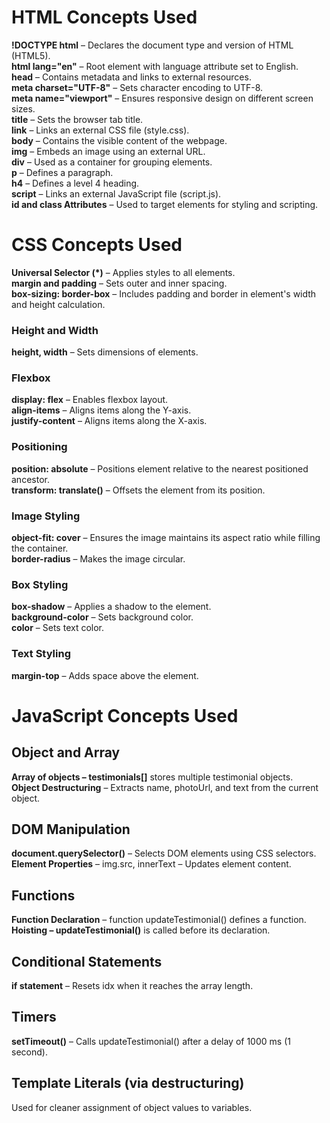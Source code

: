 # HTML Concepts Used

__!DOCTYPE html__ – Declares the document type and version of HTML (HTML5).<br>
__html lang="en"__ – Root element with language attribute set to English.<br>
__head__ – Contains metadata and links to external resources.<br>
__meta charset="UTF-8"__ – Sets character encoding to UTF-8.<br>
__meta name="viewport"__ – Ensures responsive design on different screen sizes.<br>
__title__ – Sets the browser tab title.<br>
__link__ – Links an external CSS file (style.css).<br>
__body__ – Contains the visible content of the webpage.<br>
__img__ – Embeds an image using an external URL.<br>
__div__ – Used as a container for grouping elements.<br>
__p__ – Defines a paragraph.<br>
__h4__ – Defines a level 4 heading.<br>
__script__ – Links an external JavaScript file (script.js).<br>
__id and class Attributes__ – Used to target elements for styling and scripting.



# CSS Concepts Used
__Universal Selector (*)__ – Applies styles to all elements.<br>
__margin and padding__ – Sets outer and inner spacing.<br>
__box-sizing: border-box__ – Includes padding and border in element's width and height calculation.<br>

### Height and Width <br>
__height, width__ – Sets dimensions of elements. <br>

### Flexbox <br>
__display: flex__ – Enables flexbox layout.<br>
__align-items__ – Aligns items along the Y-axis.<br>
__justify-content__ – Aligns items along the X-axis.<br>

### Positioning <br>
__position: absolute__ – Positions element relative to the nearest positioned ancestor.<br>
__transform: translate()__ – Offsets the element from its position.<br>

### Image Styling <br>
__object-fit: cover__ – Ensures the image maintains its aspect ratio while filling the container.<br>
__border-radius__ – Makes the image circular.<br>

### Box Styling <br>
__box-shadow__ – Applies a shadow to the element.<br>
__background-color__ – Sets background color.<br>
__color__ – Sets text color.<br>

### Text Styling <br>
__margin-top__ – Adds space above the element.



# JavaScript Concepts Used
## Object and Array
__Array of objects – testimonials[]__ stores multiple testimonial objects.<br>
__Object Destructuring__ – Extracts name, photoUrl, and text from the current object.<br>

## DOM Manipulation
__document.querySelector()__ – Selects DOM elements using CSS selectors.<br>
__Element Properties__ – img.src, innerText – Updates element content.<br>

## Functions
__Function Declaration__ – function updateTestimonial() defines a function.<br>
__Hoisting – updateTestimonial()__ is called before its declaration.<br>

## Conditional Statements
__if statement__ – Resets idx when it reaches the array length.<br>

## Timers
__setTimeout()__ – Calls updateTestimonial() after a delay of 1000 ms (1 second).<br>

## Template Literals (via destructuring)
Used for cleaner assignment of object values to variables.
